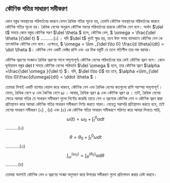 ## কৌণিক গতির সাধারণ সমীকরণ

কোন বস্তুর অবস্থানের পরিবর্তনের কারনে যেমন রৈখিক গতির সূচনা হয়, তেমনি কৌণিক অবস্থানের পরিবর্তনের কারনে কৌণিক গতির সূচনা হয়। রৈখিক বেগের অনুরূপ কৌণিক সরণর পরিবর্তনের হারকে কৌণিক বেগ
বলে। অর্থাৎ $\del t$ সময়ে কোন বস্তুর কৌণিক সরণ $\del \theta $ হলে, কৌণিক বেগ, $ \omega = \frac{\del \theta }{\del t} $ ..........(১) ।
যদি $\del t$ খুবই ক্ষুদ্র হয়, তবে উক্ত সময় ব্যাবধানে কৌণিক বেগ কে তাৎক্ষনিক কৌণিক বেগ বলে। এক্ষেত্রে, $ \omega = \lim _{\del t\to 0} \frac{d \theta}{dt} = \dot \theta $। 
কৌণিক বেগ একটি ভেক্টর রাশি এবং এর দিক বস্তুটি যে তলে গতিশীল তার লম্ব বরাবর। 

কৌণিক ত্বরণের সংজ্ঞাও রৈখিক ত্বরণের সাথে সাদৃশ্যপূর্ণঃ কৌণিক বেগের পরিবর্তনের হার কেই কৌণিক ত্বরণ বলে। কোন ঘূর্নায়মান বস্তুর $\det t$ সময়ে কৌণিক বেগের পরিবর্তন $\del \omega $ হলে, তার কৌণিক
ত্বরণ $\alpha =\frac{\del \omega }{\del t} $। যদি, $\del t\to 0$ হয় তবে, $\alpha =\lim_{\del t\to 0}\frac{d\omega}{dt} = \ddot \theta $ ।

তোমরা নিশ্চই একটি ব্যাপার খেয়াল করে থাকবে, কৌণিক বেগ এবং রৈখিক বেগের কতগুলো রাশি পরস্পর সাদৃশ্যপূর্ণ । যেমন, রৈখিক বেগে v এবং কৈণিক বেগে $\omega$ । আবার, রৈখিক ত্বরণ a এবং কৌণিক ত্বরণ
$\alpha$ । তাই, রৈখিক বেগের ক্ষেত্রে আমরা গতির যে সাধারন সমীকরণ গুলো নির্ণোয় করেছি তাতে বেগ ও ত্বরণকে কৌণিক বেগ ও কৌণিক ত্বরণ দ্বারা প্রতিস্থাপন করে আমরা কৌণিক গতির সাধারন সমীকরণ নির্ণয় 
করতে পারব। যেহেতু সরাসরি প্রতিস্থাপন করতে হবে, তাই বেগের সাধারণ সমীকরণ (২) , (৪) এবং (৫) কে কৌণিক গতির সাধারন সমীকরণে পরিণত করে আমরা লিখতে পারি,
 $$ \omega (t) = \omega_0 + \int^0_t \alpha dt$$ ..........(২)
 $$ \theta = \theta_0 + \int^0_t \omega dt$$ ...........(৩) 
 $$ \int^(\omega_0)_\omega = \int^(\theta_0)_\theta \alpha d\theta $$..........(৪)

তোমরা অবশ্যই কৌণিক বেগ ও ত্বরণের সংজ্ঞা অনুসরণ করে উপরের সমীকরণ গুলো প্রতিপাদন করার চেষ্টা করবে। 
